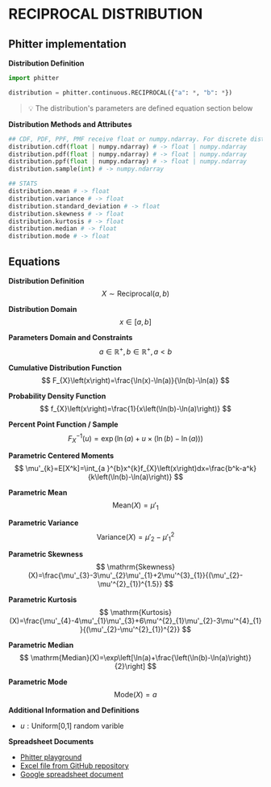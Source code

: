 # RECIPROCAL DISTRIBUTION

## Phitter implementation

**Distribution Definition**

```python
import phitter

distribution = phitter.continuous.RECIPROCAL({"a": *, "b": *})
```

> 💡 The distribution's parameters are defined equation section below

**Distribution Methods and Attributes**

```python
## CDF, PDF, PPF, PMF receive float or numpy.ndarray. For discrete distributions PMF instead of PDF. Parameters notation are in description of ditribution
distribution.cdf(float | numpy.ndarray) # -> float | numpy.ndarray
distribution.pdf(float | numpy.ndarray) # -> float | numpy.ndarray
distribution.ppf(float | numpy.ndarray) # -> float | numpy.ndarray
distribution.sample(int) # -> numpy.ndarray

## STATS
distribution.mean # -> float
distribution.variance # -> float
distribution.standard_deviation # -> float
distribution.skewness # -> float
distribution.kurtosis # -> float
distribution.median # -> float
distribution.mode # -> float
```

## Equations

**Distribution Definition**
$$ X\sim\mathrm{Reciprocal}\left(a,b\right) $$

**Distribution Domain**
$$ x\in\left[a,b\right] $$

**Parameters Domain and Constraints**
$$ a\in\mathbb{R}^{+}, b\in\mathbb{R}^{+}, a < b $$

**Cumulative Distribution Function**
$$ F_{X}\left(x\right)=\frac{\ln(x)-\ln(a)}{\ln(b)-\ln(a)} $$

**Probability Density Function**
$$ f_{X}\left(x\right)=\frac{1}{x\left(\ln(b)-\ln(a)\right)} $$

**Percent Point Function / Sample**
$$ F^{-1}_{X}\left(u\right)=\exp(\ln(a)+u\times \left(\ln(b)-\ln(a)\right)) $$

**Parametric Centered Moments**
$$ \mu'_{k}=E[X^k]=\int_{a }^{b}x^{k}f_{X}\left(x\right)dx=\frac{b^k-a^k}{k\left(\ln(b)-\ln(a)\right)} $$

**Parametric Mean**
$$ \mathrm{Mean}(X)=\mu'_{1} $$

**Parametric Variance**
$$ \mathrm{Variance}(X)=\mu'_{2}-\mu'^{2}_{1} $$

**Parametric Skewness**
$$ \mathrm{Skewness}(X)=\frac{\mu'_{3}-3\mu'_{2}\mu'_{1}+2\mu'^{3}_{1}}{(\mu'_{2}-\mu'^{2}_{1})^{1.5}} $$

**Parametric Kurtosis**
$$ \mathrm{Kurtosis}(X)=\frac{\mu'_{4}-4\mu'_{1}\mu'_{3}+6\mu'^{2}_{1}\mu'_{2}-3\mu'^{4}_{1}}{(\mu'_{2}-\mu'^{2}_{1})^{2}} $$

**Parametric Median**
$$ \mathrm{Median}(X)=\exp\left[\ln(a)+\frac{\left(\ln(b)-\ln(a)\right)}{2}\right] $$

**Parametric Mode**
$$ \mathrm{Mode}(X)=a $$

**Additional Information and Definitions**
- $u:\text{Uniform[0,1] random varible}$

**Spreadsheet Documents**

-   [Phitter playground](https://phitter.io/distributions/continuous/reciprocal)
-   [Excel file from GitHub repository](https://github.com/phitterio/phitter-files/blob/main/continuous/reciprocal.xlsx)
-   [Google spreadsheet document](https://docs.google.com/spreadsheets/d/1ghFeCj8Q_hbpWqv9xXaNl1UKUe-5kOomZPWyI1JsoGA)
    